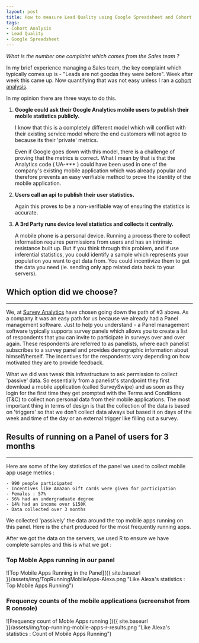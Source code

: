 ```yaml
---
layout: post
title: How to measure Lead Quality using Google Spreadsheet and Cohort Analysis.
tags:
- Cohort Analysis
- Lead Quality
- Google Spreadsheet
---
```


*What is the number one complaint which comes from the Sales team ?*

In my brief experience managing a Sales team, the key complaint which typically comes up is - "Leads are not goodas they were before". Week after week this came up. Now quantifying that was not easy unless I ran a [cohort analysis](https://en.wikipedia.org/wiki/Cohort_analysis).  

In my opinion there are three ways to do this.  

1. **Google could ask their Google Analytics mobile users to publish their mobile statistics publicly.** 

	I know that this is a completely different model which will conflict with their existing service model where the end customers will not agree to because its their 'private' metrics. 

	Even if Google goes down with this model, there is a challenge of proving that the metrics is correct. What I mean by that is that the Analytics code ( UA-*** ) could have been used in one of the company's existing mobile application which was already popular and therefore prevents an easy verifiable method to prove the identity of the mobile application.

2. **Users call an api to publish their user statistics.**

	Again this proves to be a non-verifiable way of ensuring the statistics is accurate.

3. **A 3rd Party runs device level statistics and collects it centrally.**

	A mobile phone is a personal device.  Running a process there to collect information requires permissions from users and has an intrinsic resistance built up. But if you think through this problem, and if use inferential statistics, you could identify a sample which represents your population you want to get data from. You could incentivize them to get the data you need (ie. sending only app related data back to your servers).   

## Which option did we choose?
------------------------------
We, at [Survey Analytics](http://www.SurveyAnalytics.com) have chosen going down the path of #3 above. As a company it was an easy path for us because we already had a Panel management software. Just to help you understand -  a Panel management software typically supports survey panels which allows you to create a list of respondents that you can invite to participate in surveys over and over again. These respondents are referred to as panelists, where each panelist subscribes to a survey panel and provides demographic information about himself/herself. The incentives for the respondents vary depending on how motivated they are to provide feedback.

What we did was tweak this infrastructure to ask permission to collect 'passive' data.  So essentially from a panelist's standpoint they first download a mobile application (called SurveySwipe) and as soon as they login for the first time they get prompted with the Terms and Conditions (T&C) to collect non personal data from their mobile applications. The most important thing in terms of design is that the collection of the data is based on 'triggers' so that we don't collect data always but based it on days of the week and time of the day or an external trigger like filling out a survey.

## Results of running on a Panel of users for 3 months
-------------------------------------------------------

Here are some of the key statistics of the panel we used to collect mobile app usage metrics :
	
	- 990 people participated 
	- Incentives like Amazon Gift cards were given for participation 
	- Females : 57%
	- 56% had an undergraduate degree
	- 14% had an income over $150K
	- Data collected over 3 months

We collected 'passively' the data around the top mobile apps running on this panel. Here is the chart produced for the most frequently running apps.

After we got the data on the servers, we used R to ensure we have complete samples and this is what we got :

### Top Moble Apps running in our panel

![Top Mobile Apps Running in the Panel]({{ site.baseurl }}/assets/img/TopRunningMobileApps-Alexa.png "Like Alexa's statistics : Top Mobile Apps Running")

### Frequency counts of the mobile applications (screenshot from R console)

![Frequency count of Moble Apps running ]({{ site.baseurl }}/assets/img/top-running-mobile-apps-r-results.png "Like Alexa's statistics : Count of Mobile Apps Running")




 
	  
